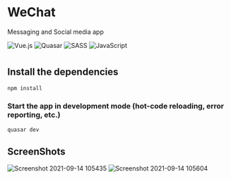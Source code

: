 # WeChat

Messaging and Social media app


![Vue.js](https://img.shields.io/badge/vuejs-%2335495e.svg?style=for-the-badge&logo=vuedotjs&logoColor=%234FC08D) ![Quasar](https://img.shields.io/badge/Quasar-16B7FB?style=for-the-badge&logo=quasar&logoColor=black) ![SASS](https://img.shields.io/badge/SASS-hotpink.svg?style=for-the-badge&logo=SASS&logoColor=white) ![JavaScript](https://img.shields.io/badge/javascript-%23323330.svg?style=for-the-badge&logo=javascript&logoColor=%23F7DF1E)

#

## Install the dependencies
```bash
npm install
```

### Start the app in development mode (hot-code reloading, error reporting, etc.)
```bash
quasar dev 
```
## ScreenShots
![Screenshot 2021-09-14 105435](https://user-images.githubusercontent.com/37814393/133240324-918cd188-6e22-4ade-84f9-7f4a11f1bb08.png)
![Screenshot 2021-09-14 105604](https://user-images.githubusercontent.com/37814393/133240347-e454e102-b4a4-4dbb-b282-f94111c7abd3.png)
